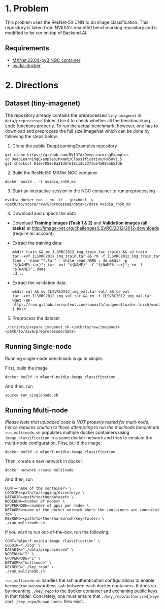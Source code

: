 # 1. Problem

This problem uses the ResNet-50 CNN to do image classification.
This repository is taken from NVIDIA's resnet50 benchmarking repository and is modified to be ran on top of Backend.AI.

## Requirements
* [MXNet 22.04-py3 NGC container](https://ngc.nvidia.com/catalog/containers/nvidia:mxnet)
* [nvidia-docker](https://github.com/NVIDIA/nvidia-docker)

# 2. Directions

## Dataset (tiny-imagenet)
The repository already contains the preprocessed `tiny-imagenet` in `data/preprocessed` folder. Use it to check whether all the benchmarking code functions properly. To run the actual benchmark, however, one has to download and preprocess the full size ImageNet which can be done by following the steps below.

1. Clone the public DeepLearningExamples repository
```
git clone https://github.com/NVIDIA/DeepLearningExamples
cd DeepLearningExamples/MxNet/Classification/RN50v1.5
git checkout 81ee705868a11d6fe18c12d237abe4a08aab5fd6
```

2. Build the ResNet50 MXNet NGC container
```
docker build . -t nvidia_rn50_mx
```

3. Start an interactive session in the NGC container to run preprocessing
```
nvidia-docker run --rm -it --ipc=host -v <path/to/store/raw/&/processed/data>:/data nvidia_rn50_mx
```

4. Download and unpack the data
* Download **Training images (Task 1 &amp; 2)** and **Validation images (all tasks)** at http://image-net.org/challenges/LSVRC/2012/2012-downloads (require an account)
* Extract the training data:
    ```
    mkdir train && mv ILSVRC2012_img_train.tar train/ && cd train
    tar -xvf ILSVRC2012_img_train.tar && rm -f ILSVRC2012_img_train.tar
    find . -name "*.tar" | while read NAME ; do mkdir -p "${NAME%.tar}"; tar -xvf "${NAME}" -C "${NAME%.tar}"; rm -f "${NAME}"; done
    cd ..
    ```
    
* Extract the validation data:
    ```
    mkdir val && mv ILSVRC2012_img_val.tar val/ && cd val 
    tar -xvf ILSVRC2012_img_val.tar && rm -f ILSVRC2012_img_val.tar
    wget -qO- https://raw.githubusercontent.com/soumith/imagenetloader.torch/master/valprep.sh | bash
    ```

5. Preprocess the dataset
```
./scripts/prepare_imagenet.sh <path/to/raw/imagenet> <path/to/save/preprocessed/data>
```

## Running Single-node
Running single-node benchmark is quite simple.

First, build the image
```
docker build -t mlperf-nvidia:image_classification .
```

And then, run
```
source run_singlenode.sh
```

## Running Multi-node
*Please Note that uploaded code is NOT properly tested for multi-node, hence requires caution to those attempting to run the multinode benchmark*
`run_multinode.sh` populates multiple docker containers using `image_classification` in a same docker network and tries to emulate the multi-node configuration.
First, build the image:
```
docker build -t mlperf-nvidia:image_classification .
```

Then, create a new network in docker:
```
docker network create multinode
```

And then, run
```
CONT=<name of the container> \
LOGDIR=<path/to/logging/directory> \
DATADIR=<path/to/the/dataset> \
NODENUM=<number of nodes> \
GPUPERNODE=<number of gpus per node> \
NETWORK=<name of the docker network where the containers are connected to> \
KEYREPO=<path/to/the/shared/ssh/key/folder> \
./run_multinode.sh
```
if you wish to run out-of-the-box, run the following:
```
CONT="mlperf-nvidia:image_classification" \
LOGDIR="./log" \
DATADIR="./data/preprocessed" \
NODENUM="2" \
GPUPERNODE="1" \
NETWORK="multinode" \
KEYREPO="./key_repo" \
./run_multinode.sh
```

`run_multinode.sh` handles the ssh authentication configurations to enable `horovodrun` passwordless-ssh between each docker containers. It does so by mounting `./key_repo` to the docker container and exchaning public keys in that folder. Concretely, one must ensure that `./key_repo/authorized_keys` and `./key_repo/known_hosts` files exist.